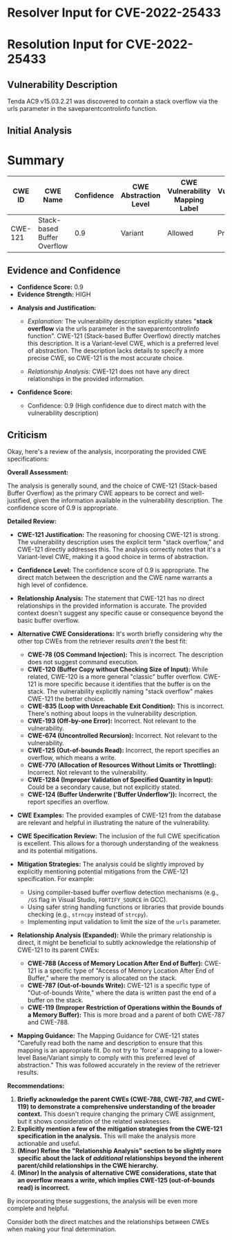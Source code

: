 # Resolver Input for CVE-2022-25433

# Resolution Input for CVE-2022-25433

## Vulnerability Description
Tenda AC9 v15.03.2.21 was discovered to contain a stack overflow via the urls parameter in the saveparentcontrolinfo function.

## Initial Analysis
# Summary
| CWE ID | CWE Name | Confidence | CWE Abstraction Level | CWE Vulnerability Mapping Label | CWE-Vulnerability Mapping Notes |
|---|---|---|---|---|---|
| CWE-121 | Stack-based Buffer Overflow | 0.9 | Variant | Allowed | Primary CWE |

## Evidence and Confidence

*   **Confidence Score:** 0.9
*   **Evidence Strength:** HIGH

- **Analysis and Justification:**  
  - *Explanation:* The vulnerability description explicitly states "**stack overflow** via the urls parameter in the saveparentcontrolinfo function". CWE-121 (Stack-based Buffer Overflow) directly matches this description. It is a Variant-level CWE, which is a preferred level of abstraction. The description lacks details to specify a more precise CWE, so CWE-121 is the most accurate choice.
  
  - *Relationship Analysis:* CWE-121 does not have any direct relationships in the provided information.

- **Confidence Score:**  
  - Confidence: 0.9 (High confidence due to direct match with the vulnerability description)

## Criticism
Okay, here's a review of the analysis, incorporating the provided CWE specifications:

**Overall Assessment:**

The analysis is generally sound, and the choice of CWE-121 (Stack-based Buffer Overflow) as the primary CWE appears to be correct and well-justified, given the information available in the vulnerability description. The confidence score of 0.9 is appropriate.

**Detailed Review:**

*   **CWE-121 Justification:** The reasoning for choosing CWE-121 is strong. The vulnerability description uses the explicit term "stack overflow," and CWE-121 directly addresses this. The analysis correctly notes that it's a Variant-level CWE, making it a good choice in terms of abstraction.
*   **Confidence Level:** The confidence score of 0.9 is appropriate. The direct match between the description and the CWE name warrants a high level of confidence.
*   **Relationship Analysis:** The statement that CWE-121 has no direct relationships in the provided information is accurate. The provided context doesn't suggest any specific cause or consequence beyond the basic buffer overflow.
*   **Alternative CWE Considerations:** It's worth briefly considering why the other top CWEs from the retriever results *aren't* the best fit:

    *   **CWE-78 (OS Command Injection):** This is incorrect.  The description does not suggest command execution.
    *   **CWE-120 (Buffer Copy without Checking Size of Input):** While related, CWE-120 is a more general "classic" buffer overflow. CWE-121 is more specific because it identifies that the buffer is on the stack. The vulnerability explicitly naming "stack overflow" makes CWE-121 the better choice.
    *   **CWE-835 (Loop with Unreachable Exit Condition):** This is incorrect. There's nothing about loops in the vulnerability description.
    *   **CWE-193 (Off-by-one Error):** Incorrect. Not relevant to the vulnerability.
    *   **CWE-674 (Uncontrolled Recursion):** Incorrect. Not relevant to the vulnerability.
    *   **CWE-125 (Out-of-bounds Read):** Incorrect, the report specifies an overflow, which means a write.
    *   **CWE-770 (Allocation of Resources Without Limits or Throttling):** Incorrect. Not relevant to the vulnerability.
    *   **CWE-1284 (Improper Validation of Specified Quantity in Input):** Could be a secondary cause, but not explicitly stated.
    *   **CWE-124 (Buffer Underwrite ('Buffer Underflow')):** Incorrect, the report specifies an overflow.

*   **CWE Examples:** The provided examples of CWE-121 from the database are relevant and helpful in illustrating the nature of the vulnerability.
*   **CWE Specification Review:** The inclusion of the full CWE specification is excellent. This allows for a thorough understanding of the weakness and its potential mitigations.
*   **Mitigation Strategies:** The analysis could be slightly improved by explicitly mentioning potential mitigations from the CWE-121 specification.  For example:

    *   Using compiler-based buffer overflow detection mechanisms (e.g., `/GS` flag in Visual Studio, `FORTIFY_SOURCE` in GCC).
    *   Using safer string handling functions or libraries that provide bounds checking (e.g., `strncpy` instead of `strcpy`).
    *   Implementing input validation to limit the size of the `urls` parameter.

*   **Relationship Analysis (Expanded):** While the primary relationship is direct, it might be beneficial to subtly acknowledge the relationship of CWE-121 to its parent CWEs:

    *   **CWE-788 (Access of Memory Location After End of Buffer):** CWE-121 is a specific type of "Access of Memory Location After End of Buffer," where the memory is allocated on the stack.
    *   **CWE-787 (Out-of-bounds Write):** CWE-121 is a specific type of "Out-of-bounds Write," where the data is written past the end of a buffer on the stack.
    *   **CWE-119 (Improper Restriction of Operations within the Bounds of a Memory Buffer):** This is more broad and a parent of both CWE-787 and CWE-788.

* **Mapping Guidance:** The Mapping Guidance for CWE-121 states "Carefully read both the name and description to ensure that this mapping is an appropriate fit. Do not try to 'force' a mapping to a lower-level Base/Variant simply to comply with this preferred level of abstraction." This was followed accurately in the review of the retriever results.

**Recommendations:**

1.  **Briefly acknowledge the parent CWEs (CWE-788, CWE-787, and CWE-119) to demonstrate a comprehensive understanding of the broader context.** This doesn't require changing the primary CWE assignment, but it shows consideration of the related weaknesses.
2.  **Explicitly mention a few of the mitigation strategies from the CWE-121 specification in the analysis.**  This will make the analysis more actionable and useful.
3.  **(Minor) Refine the "Relationship Analysis" section to be slightly more specific about the lack of *additional* relationships beyond the inherent parent/child relationships in the CWE hierarchy.**
4. **(Minor) In the analysis of alternative CWE considerations, state that an overflow means a write, which implies CWE-125 (out-of-bounds read) is incorrect.**

By incorporating these suggestions, the analysis will be even more complete and helpful.

Consider both the direct matches and the relationships between CWEs
when making your final determination.
        